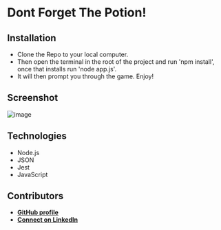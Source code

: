# Dont Forget The Potion!

## Installation
- Clone the Repo to your local computer.
- Then open the terminal in the root of the project and run 'npm install', once that installs run 'node app.js'.
- It will then prompt you through the game. Enjoy!

## Screenshot
![image](https://user-images.githubusercontent.com/89409597/163239057-3afe0e9a-f055-409e-82b0-1f11e7606174.png)


## Technologies 
- Node.js
- JSON
- Jest
- JavaScript

## Contributors
- **[GitHub profile](https://github.com/Trane7)**
- **[Connect on LinkedIn](https://www.linkedin.com/in/demetre-growette-0776a7b7/)**